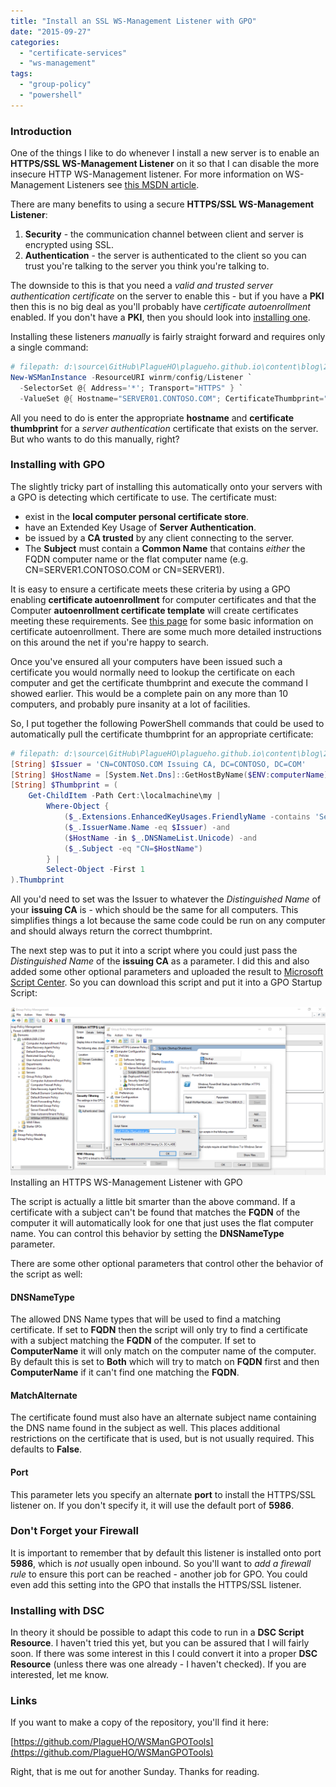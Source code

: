 ```yaml
---
title: "Install an SSL WS-Management Listener with GPO"
date: "2015-09-27"
categories:
  - "certificate-services"
  - "ws-management"
tags:
  - "group-policy"
  - "powershell"
---
```


### Introduction

One of the things I like to do whenever I install a new server is to enable an **HTTPS/SSL WS-Management Listener** on it so that I can disable the more insecure HTTP WS-Management listener. For more information on WS-Management Listeners see [this MSDN article](https://msdn.microsoft.com/en-us/library/aa384372%28v=vs.85%29.aspx).

There are many benefits to using a secure **HTTPS/SSL WS-Management Listener**:

1. **Security** - the communication channel between client and server is encrypted using SSL.
2. **Authentication** - the server is authenticated to the client so you can trust you're talking to the server you think you're talking to.

The downside to this is that you need a _valid and trusted server authentication certificate_ on the server to enable this - but if you have a **PKI** then this is no big deal as you'll probably have _certificate autoenrollment_ enabled. If you don't have a **PKI**, then you should look into [installing one](https://technet.microsoft.com/en-us/library/cc772393%28v=ws.10%29.aspx).

Installing these listeners _manually_ is fairly straight forward and requires only a single command:

```powershell
# filepath: d:\source\GitHub\PlagueHO\plagueho.github.io\content\blog\2015\09\2015-09-27-install-an-ssl-ws-management-listener-with-gpo.md
New-WSManInstance -ResourceURI winrm/config/Listener `
  -SelectorSet @{ Address='*'; Transport="HTTPS" } `
  -ValueSet @{ Hostname="SERVER01.CONTOSO.COM"; CertificateThumbprint="09 49 93 24 53 81 32 16 b7 44 8b 47 ca af 56 3a ef 9f 10 2d" }
```

All you need to do is enter the appropriate **hostname** and **certificate thumbprint** for a _server authentication_ certificate that exists on the server. But who wants to do this manually, right?

### Installing with GPO

The slightly tricky part of installing this automatically onto your servers with a GPO is detecting which certificate to use. The certificate must:

- exist in the **local computer personal certificate store**.
- have an Extended Key Usage of **Server Authentication**.
- be issued by a **CA trusted** by any client connecting to the server.
- The **Subject** must contain a **Common Name** that contains _either_ the FQDN computer name or the flat computer name (e.g. CN=SERVER1.CONTOSO.COM or CN=SERVER1).

It is easy to ensure a certificate meets these criteria by using a GPO enabling **certificate autoenrollment** for computer certificates and that the Computer **autoenrollment certificate template** will create certificates meeting these requirements. See [this page](https://technet.microsoft.com/en-us/library/cc731522.aspx) for some basic information on certificate autoenrollment. There are some much more detailed instructions on this around the net if you're happy to search.

Once you've ensured all your computers have been issued such a certificate you would normally need to lookup the certificate on each computer and get the certificate thumbprint and execute the command I showed earlier. This would be a complete pain on any more than 10 computers, and probably pure insanity at a lot of facilities.

So, I put together the following PowerShell commands that could be used to automatically pull the certificate thumbprint for an appropriate certificate:

```powershell
# filepath: d:\source\GitHub\PlagueHO\plagueho.github.io\content\blog\2015\09\2015-09-27-install-an-ssl-ws-management-listener-with-gpo.md
[String] $Issuer = 'CN=CONTOSO.COM Issuing CA, DC=CONTOSO, DC=COM'
[String] $HostName = [System.Net.Dns]::GetHostByName($ENV:computerName).Hostname
[String] $Thumbprint = (
    Get-ChildItem -Path Cert:\localmachine\my |
        Where-Object {
            ($_.Extensions.EnhancedKeyUsages.FriendlyName -contains 'Server Authentication') -and
            ($_.IssuerName.Name -eq $Issuer) -and
            ($HostName -in $_.DNSNameList.Unicode) -and
            ($_.Subject -eq "CN=$HostName")
        } |
        Select-Object -First 1
).Thumbprint
```

All you'd need to set was the Issuer to whatever the _Distinguished Name_ of your **issuing CA** is - which should be the same for all computers. This simplifies things a lot because the same code could be run on any computer and should always return the correct thumbprint.

The next step was to put it into a script where you could just pass the _Distinguished Name_ of the **issuing CA** as a parameter. I did this and also added some other optional parameters and uploaded the result to [Microsoft Script Center](https://gallery.technet.microsoft.com/scriptcenter/PowerShell-used-to-easily-22067907). So you can download this script and put it into a GPO Startup Script:

[![Installing an HTTPS WS-Management Listener with GPO](/images/ss_gpo_httpswsmanlistener.png?w=660)](/images/ss_gpo_httpswsmanlistener.png)
Installing an HTTPS WS-Management Listener with GPO

The script is actually a little bit smarter than the above command. If a certificate with a subject can't be found that matches the **FQDN** of the computer it will automatically look for one that just uses the flat computer name. You can control this behavior by setting the **DNSNameType** parameter.

There are some other optional parameters that control other the behavior of the script as well:

#### DNSNameType

The allowed DNS Name types that will be used to find a matching certificate. If set to **FQDN** then the script will only try to find a certificate with a subject matching the **FQDN** of the computer. If set to **ComputerName** it will only match on the computer name of the computer. By default this is set to **Both** which will try to match on **FQDN** first and then **ComputerName** if it can't find one matching the **FQDN**.

#### MatchAlternate

The certificate found must also have an alternate subject name containing the DNS name found in the subject as well. This places additional restrictions on the certificate that is used, but is not usually required. This defaults to **False**.

#### Port

This parameter lets you specify an alternate **port** to install the HTTPS/SSL listener on. If you don't specify it, it will use the default port of **5986**.

### Don't Forget your Firewall

It is important to remember that by default this listener is installed onto port **5986**, which is _not_ usually open inbound. So you'll want to _add a firewall rule_ to ensure this port can be reached - another job for GPO. You could even add this setting into the GPO that installs the HTTPS/SSL listener.

### Installing with DSC

In theory it should be possible to adapt this code to run in a **DSC Script Resource**. I haven't tried this yet, but you can be assured that I will fairly soon. If there was some interest in this I could convert it into a proper **DSC Resource** (unless there was one already - I haven't checked). If you are interested, let me know.

### Links

If you want to make a copy of the repository, you'll find it here:

[https://github.com/PlagueHO/WSManGPOTools](https://github.com/PlagueHO/WSManGPOTools)

Right, that is me out for another Sunday. Thanks for reading.

